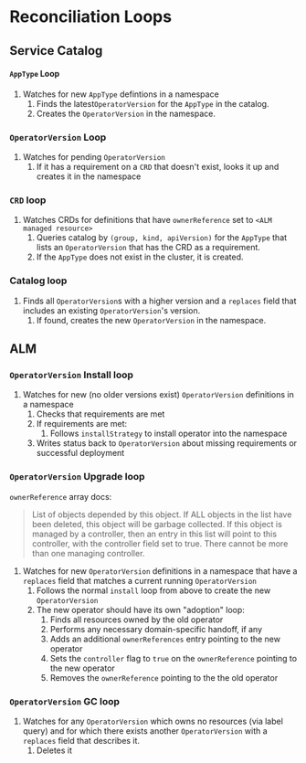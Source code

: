 # Reconciliation Loops

## Service Catalog
#### `AppType` Loop
1. Watches for new `AppType` defintions in a namespace
    1. Finds the latest`OperatorVersion` for the `AppType` in the catalog.
    1. Creates the `OperatorVersion` in the namespace.

### `OperatorVersion` Loop
1. Watches for pending `OperatorVersion`
    1. If it has a requirement on a `CRD` that doesn't exist, looks it up and creates it in the namespace

### `CRD` loop
1. Watches CRDs for definitions that have `ownerReference` set to `<ALM managed resource>`
    1. Queries catalog by `(group, kind, apiVersion)` for the `AppType` that lists an `OperatorVersion` that has the CRD as a requirement.
    1. If the `AppType` does not exist in the cluster, it is created.

### Catalog loop
1. Finds all `OperatorVersion`s with a higher version and a `replaces` field that includes an existing `OperatorVersion`'s version.
    1. If found, creates the new `OperatorVersion` in the namespace.

## ALM

### `OperatorVersion` Install loop
1. Watches for new (no older versions exist) `OperatorVersion` definitions in a namespace
    1. Checks that requirements are met
    1. If requirements are met:
        1. Follows `installStrategy` to install operator into the namespace
    1. Writes status back to `OperatorVersion` about missing requirements or successful deployment


### `OperatorVersion` Upgrade loop

`ownerReference` array docs:
> List of objects depended by this object. If ALL objects in the list have been deleted, this object will be garbage collected. If this object is managed by a controller, then an entry in this list will point to this controller, with the controller field set to true. There cannot be more than one managing controller.

1. Watches for new `OperatorVersion` definitions in a namespace that have a `replaces` field that matches a current running `OperatorVersion`
    1. Follows the normal `install` loop from above to create the new `OperatorVersion`
    1. The new operator should have its own "adoption" loop:
        1. Finds all resources owned by the old operator
        1. Performs any necessary domain-specific handoff, if any
        1. Adds an additional `ownerReferences` entry pointing to the new operator
        1. Sets the `controller` flag to `true` on the `ownerReference` pointing to the new operator
        1. Removes the `ownerReference` pointing to the the old operator

### `OperatorVersion` GC loop

1. Watches for any `OperatorVersion` which owns no resources (via label query) and for which there exists another `OperatorVersion` with a `replaces` field that describes it.
    1. Deletes it